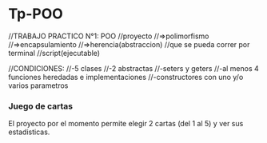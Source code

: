 # Tp-POO

//TRABAJO PRACTICO N°1:  POO
//proyecto
//=>polimorfismo
//=>encapsulamiento
//=>herencia(abstraccion)
//que se pueda correr por terminal
//script(ejecutable)

//CONDICIONES: 
//-5 clases 
//-2 abstractas 
//-seters y geters 
//-al menos 4 funciones heredadas e implementaciones 
//-constructores con uno y/o varios parametros
 
 
### Juego de cartas 
El proyecto por el momento permite elegir 2 cartas (del 1 al 5) y ver sus estadisticas.



